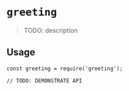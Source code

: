 # `greeting`

> TODO: description

## Usage

```
const greeting = require('greeting');

// TODO: DEMONSTRATE API
```
